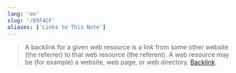 ```yaml
---
lang: 'en'
slug: '/05F4CF'
aliases: ['Links to This Note']
---
```


> A backlink for a given web resource is a link from some other website (the referrer) to that web resource (the referent). A web resource may be (for example) a website, web page, or web directory. [Backlink](https://en.wikipedia.org/wiki/Backlink).
